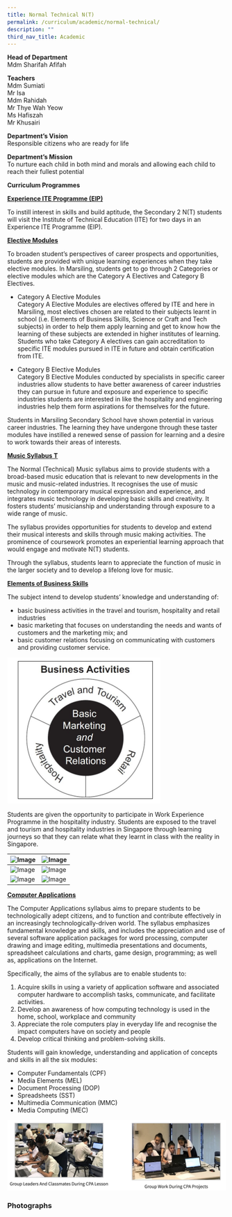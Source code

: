 ```yaml
---
title: Normal Technical N(T)
permalink: /curriculum/academic/normal-technical/
description: ""
third_nav_title: Academic
---
```

**Head of Department**  
Mdm&nbsp;Sharifah Afifah

**Teachers**  
Mdm Sumiati  
Mr Isa  
Mdm Rahidah  
Mr Thye Wah Yeow  
Ms Hafiszah  
Mr Khusairi

**Department’s Vision**  
Responsible citizens who are ready for life

**Department’s Mission**  
To nurture each child in both mind and morals and allowing each child to reach their fullest potential

**Curriculum Programmes**

**<u>Experience ITE Programme (EIP)</u>**

To instill interest in skills and build aptitude, the Secondary 2 N(T) students will visit the Institute of Technical Education (ITE) for two days in an Experience ITE Programme (EIP).

**<u>Elective Modules</u>**

To broaden student’s perspectives of career prospects and opportunities, students are provided with unique learning experiences when they take elective modules. In Marsiling, students get to go through 2 Categories or elective modules which are the Category A Electives and Category B Electives.

*   Category A Elective Modules  
    Category A Elective Modules are electives offered by ITE and here in Marsiling, most electives chosen are related to their subjects learnt in school (i.e. Elements of Business Skills, Science or Craft and Tech subjects) in order to help them apply learning and get to know how the learning of these subjects are extended in higher institutes of learning. Students who take Category A electives can gain accreditation to specific ITE modules pursued in ITE in future and obtain certification from ITE.

*   Category B Elective Modules  
    Category B Elective Modules conducted by specialists in specific career industries allow students to have better awareness of career industries they can pursue in future and exposure and experience to specific industries students are interested in like the hospitality and engineering industries help them form aspirations for themselves for the future.

Students in Marsiling Secondary School have shown potential in various career industries. The learning they have undergone through these taster modules have instilled a renewed sense of passion for learning and a desire to work towards their areas of interests.

**<u>Music Syllabus T</u>**

The Normal (Technical) Music syllabus aims to provide students with a broad-based music education that is relevant to new developments in the music and music-related industries. It recognises the use of music technology in contemporary musical expression and experience, and integrates music technology in developing basic skills and creativity. It fosters students’ musicianship and understanding through exposure to a wide range of music.

The syllabus provides opportunities for students to develop and extend their musical interests and skills through music making activities. The prominence of coursework promotes an experiential learning approach that would engage and motivate N(T) students.

Through the syllabus, students learn to appreciate the function of music in the larger society and to develop a lifelong love for music.

**<u>Elements of Business Skills</u>**

The subject intend to develop students’ knowledge and understanding of:

*   basic business activities in the travel and tourism, hospitality and retail industries
*   basic marketing that focuses on understanding the needs and wants of customers and the marketing mix; and
*   basic customer relations focusing on communicating with customers and providing customer service.

<style>  
img {  
  display: block;  
  margin-left: auto;  
  margin-right: auto;  
}  
</style>  
<body><img src="/images/01-e1577424075923.jpeg" alt="Elements of Business Skills" style="width:70%;">  
  
</body>

Students are given the opportunity to participate in Work Experience Programme in the hospitality industry. Students are exposed to the travel and tourism and hospitality industries in Singapore through learning journeys so that they can relate what they learnt in class with the reality in Singapore.

<table>
<thead>
  <tr>
    <th><img src="![](/images/02.jpeg)" alt="Image" width="55" height="17"></th>
    <th><img src="![](/images/03.jpeg)" alt="Image" width="55" height="17"></th>
  </tr>
</thead>
<tbody>
  <tr>
    <td><img src="![](/images/04.jpeg)" alt="Image" width="55" height="17"></td>
    <td><img src="![](/images/05.jpeg)" alt="Image" width="55" height="17"></td>
  </tr>
  <tr>
    <td><img src="![](/images/06.jpeg)" alt="Image" width="55" height="17"></td>
    <td><img src="![](/images/07-768x432.jpeg)" alt="Image" width="55" height="17"></td>
  </tr>
</tbody>
</table>

**<u>Computer Applications</u>**

The Computer Applications syllabus aims to prepare students to be technologically adept citizens, and to function and contribute effectively in an increasingly technologically-driven world. The syllabus emphasizes fundamental knowledge and skills, and includes the appreciation and use of several software application packages for word processing, computer drawing and image editing, multimedia presentations and documents, spreadsheet calculations and charts, game design, programming; as well as, applications on the Internet.

Specifically, the aims of the syllabus are to enable students to:

1.  Acquire skills in using a variety of application software and associated computer hardware to accomplish tasks, communicate, and facilitate activities.
2.  Develop an awareness of how computing technology is used in the home, school, workplace and community
3.  Appreciate the role computers play in everyday life and recognise the impact computers have on society and people
4.  Develop critical thinking and problem-solving skills.

Students will gain knowledge, understanding and application of concepts and skills in all the six modules:

*   Computer Fundamentals (CPF)
*   Media Elements (MEL)
*   Document Processing (DOP)
*   Spreadsheets (SST)
*   Multimedia Communication (MMC)
*   Media Computing (MEC)

![Computer Applications](/images/Computer%20Applications.jpg)

### Photographs